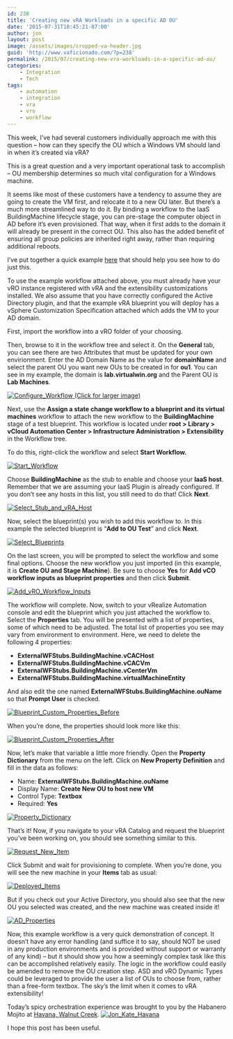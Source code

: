 ```yaml
---
id: 238
title: 'Creating new vRA Workloads in a specific AD OU'
date: '2015-07-31T10:45:21-07:00'
author: jon
layout: post
image: /assets/images/cropped-va-header.jpg
guid: 'http://www.vaficionado.com/?p=238'
permalink: /2015/07/creating-new-vra-workloads-in-a-specific-ad-ou/
categories:
    - Integration
    - Tech
tags:
    - automation
    - integration
    - vra
    - vro
    - workflow
---
```


This week, I’ve had several customers individually approach me with this question – how can they specify the OU which a Windows VM should land in when it’s created via vRA?

This is a great question and a very important operational task to accomplish – OU membership determines so much vital configuration for a Windows machine.

It seems like most of these customers have a tendency to assume they are going to create the VM first, and relocate it to a new OU later. But there’s a much more streamlined way to do it. By binding a workflow to the IaaS BuildingMachine lifecycle stage, you can pre-stage the computer object in AD before it’s even provisioned. That way, when it first adds to the domain it will already be present in the correct OU. This also has the added benefit of ensuring all group policies are inherited right away, rather than requiring additional reboots.

I’ve put together a quick example [here](/vaficionado/assets/downloads/2015/01/Create-OU-and-Stage-Machine.workflow "here") that should help you see how to do just this.

To use the example workflow attached above, you must already have your vRO instance registered with vRA and the extensibility customizations installed. We also assume that you have correctly configured the Active Directory plugin, and that the example vRA blueprint you will deploy has a vSphere Customization Specification attached which adds the VM to your AD domain.

First, import the workflow into a vRO folder of your choosing.

Then, browse to it in the workflow tree and select it. On the **General** tab, you can see there are two Attributes that must be updated for your own envirionment. Enter the AD Domain Name as the value for **domainName** and select the parent OU you want new OUs to be created in for **ou1**. You can see in my example, the domain is **lab.virtualwin.org** and the Parent OU is **Lab Machines**.

[![Configure_Workflow](/vaficionado/assets/images/2015/07/Configure_Workflow-1024x579.png)  ](/vaficionado/assets/images/2015/07/Configure_Workflow.png)[(Click for larger image)](/vaficionado/assets/images/2015/07/Configure_Workflow.png)

Next, use the **Assign a state change workflow to a blueprint and its virtual machines** workflow to attach the new workflow to the **BuildingMachine** stage of a test blueprint. This workflow is located under **root &gt; Library &gt; vCloud Automation Center &gt; Infrastructure Administration &gt; Extensibility** in the Workflow tree.

To do this, right-click the workflow and select **Start Workflow.**

[![Start_Workflow](/vaficionado/assets/images/2015/07/Start_Workflow.png)](/vaficionado/assets/images/2015/07/Start_Workflow.png)

Choose **BuildingMachine** as the stub to enable and choose your **IaaS host**. Remember that we are assuming your IaaS Plugin is already configured. If you don’t see any hosts in this list, you still need to do that! Click **Next**.

[![Select_Stub_and_vRA_Host](/vaficionado/assets/images/2015/07/Select_Stub_and_vRA_Host.png)](/vaficionado/assets/images/2015/07/Select_Stub_and_vRA_Host.png)

Now, select the blueprint(s) you wish to add this workflow to. In this example the selected blueprint is “**Add to OU Test**” and click **Next**.

[![Select_Blueprints](/vaficionado/assets/images/2015/07/Select_Blueprints.png)](/vaficionado/assets/images/2015/07/Select_Blueprints.png)

On the last screen, you will be prompted to select the workflow and some final options. Choose the new workflow you just imported (in this example, it is **Create OU and Stage Machine**). Be sure to choose **Yes** for **Add vCO workflow inputs as blueprint properties** and then click **Submit**.

[![Add_vRO_Workflow_Inputs](/vaficionado/assets/images/2015/07/Add_vRO_Workflow_Inputs.png)](/vaficionado/assets/images/2015/07/Add_vRO_Workflow_Inputs.png)

The workflow will complete. Now, switch to your vRealize Automation console and edit the blueprint which you just attached the workflow to. Select the **Properties** tab. You will be presented with a list of properties, some of which need to be adjusted. The total list of properties you see may vary from environment to environment. Here, we need to delete the following 4 properties:

- **ExternalWFStubs.BuildingMachine.vCACHost**
- **ExternalWFStubs.BuildingMachine.vCACVm**
- **ExternalWFStubs.BuildingMachine.vCenterVm**
- **ExternalWFStubs.BuildingMachine.virtualMachineEntity**

And also edit the one named **ExternalWFStubs.BuildingMachine.ouName** so that **Prompt User** is checked.

[![Blueprint_Custom_Properties_Before](/vaficionado/assets/images/2015/07/Blueprint_Custom_Properties_Before.png)](/vaficionado/assets/images/2015/07/Blueprint_Custom_Properties_Before.png)

When you’re done, the properties should look more like this:

[![Blueprint_Custom_Properties_After](/vaficionado/assets/images/2015/07/Blueprint_Custom_Properties_After.png)](/vaficionado/assets/images/2015/07/Blueprint_Custom_Properties_After.png)

Now, let’s make that variable a little more friendly. Open the **Property Dictionary** from the menu on the left. Click on **New Property Definition** and fill in the data as follows:

- Name: **ExternalWFStubs.BuildingMachine.ouName**
- Display Name: **Create New OU to host new VM**
- Control Type: **Textbox**
- Required: **Yes**

[![Property_Dictionary](/vaficionado/assets/images/2015/07/Property_Dictionary.png)](/vaficionado/assets/images/2015/07/Property_Dictionary.png)

That’s it! Now, if you navigate to your vRA Catalog and request the blueprint you’ve been working on, you should see something similar to this.

[![Request_New_Item](/vaficionado/assets/images/2015/07/Request_New_Item.png)](/vaficionado/assets/images/2015/07/Request_New_Item.png)

Click Submit and wait for provisioning to complete. When you’re done, you will see the new machine in your **Items** tab as usual:

[![Deployed_Items](/vaficionado/assets/images/2015/07/Deployed_Items.png)](/vaficionado/assets/images/2015/07/Deployed_Items.png)

But if you check out your Active Directory, you should also see that the new OU you selected was created, and the new machine was created inside it!

[![AD_Properties](/vaficionado/assets/images/2015/07/AD_Properties.png)](/vaficionado/assets/images/2015/07/AD_Properties.png)

Now, this example workflow is a very quick demonstration of concept. It doesn’t have any error handling (and suffice it to say, should NOT be used in any production environments and is provided without support or warranty of any kind) – but it should show you how a seemingly complex task like this can be accomplished relatively easily. The logic in the workflow could easily be amended to remove the OU creation step. ASD and vRO Dynamic Types could be leveraged to provide the user a list of OUs to choose from, rather than a free-form textbox. The sky’s the limit when it comes to vRA extensibility!

Today’s spicy orchestration experience was brought to you by the Habanero Mojito at [Havana, Walnut Creek](https://havanarestaurant.net/main/). [![Jon_Kate_Havana](/vaficionado/assets/images/2015/07/IMG_5723-e1438365368866-300x225.jpg)](/vaficionado/assets/images/2015/07/IMG_5723-e1438365368866.jpg)

I hope this post has been useful.